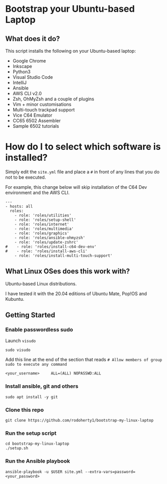 
# Bootstrap your Ubuntu-based Laptop

## What does it do?
This script installs the following on your Ubuntu-based laptop:
* Google Chrome
* Inkscape
* Python3
* Visual Studio Code
* IntelliJ
* Ansible
* AWS CLI v2.0
* Zsh, OhMyZsh and a couple of plugins
* Vim + minor customisations
* Multi-touch trackpad support
* Vice C64 Emulator
* CC65 6502 Assembler
* Sample 6502 tutorials

# How do I to select which software is installed?
Simply edit the `site.yml` file and place a `#` in front of any lines that you do not to be executed.

For example, this change below will skip installation of the C64 Dev environment and the AWS CLI.
```
---
- hosts: all 
  roles:
    - role: 'roles/utilities'
    - role: 'roles/setup-shell'
    - role: 'roles/internet'
    - role: 'roles/multimedia'
    - role: 'roles/graphics'
    - role: 'roles/ansible-ohmyzsh'
    - role: 'roles/update-zshrc'
#    - role: 'roles/install-c64-dev-env'
#    - role: 'roles/install-aws-cli'
    - role: 'roles/install-multi-touch-support'
```

## What Linux OSes does this work with?
Ubuntu-based Linux distributions.

I have tested it with the 20.04 editions of Ubuntu Mate, Pop!OS and Kubuntu.

## Getting Started
### Enable passwordless sudo
Launch `visudo`

    sudo visudo

Add this line at the end of  the section that reads `# Allow members of group sudo to execute any command`

    <your_username>     ALL=(ALL) NOPASSWD:ALL

### Install ansible, git and others
    sudo apt install -y git 

### Clone this repo
    git clone https://github.com/rodoherty1/bootstrap-my-linux-laptop

### Run the setup script
    cd bootstrap-my-linux-laptop
    ./setup.sh

### Run the Ansible playbook
    ansible-playbook -u $USER site.yml --extra-vars=password=<your_password>

